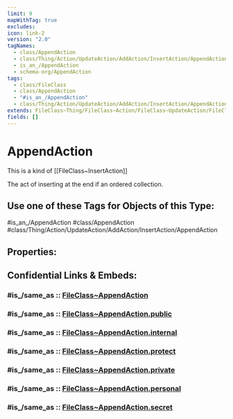 ```yaml
---
limit: 9
mapWithTag: true
excludes: 
icon: link-2
version: "2.0"
tagNames:
  - class/AppendAction
  - class/Thing/Action/UpdateAction/AddAction/InsertAction/AppendAction
  - is_an_/AppendAction
  - schema-org/AppendAction
tags:
  - class/FileClass
  - class/AppendAction
  - "#is_an_/AppendAction"
  - class/Thing/Action/UpdateAction/AddAction/InsertAction/AppendAction
extends: FileClass~Thing/FileClass~Action/FileClass~UpdateAction/FileClass~AddAction/FileClass~InsertAction
fields: []
---
```


# AppendAction
This is a kind of [[FileClass~InsertAction]]

The act of inserting at the end if an ordered collection.


## Use one of these Tags for Objects of this Type:

#is_an_/AppendAction
#class/AppendAction
#class/Thing/Action/UpdateAction/AddAction/InsertAction/AppendAction

## Properties:


## Confidential Links & Embeds: 

### #is_/same_as :: [FileClass~AppendAction](/_Standards/fileClass/FileClass~Thing/FileClass~Action/FileClass~UpdateAction/FileClass~AddAction/FileClass~InsertAction/FileClass~AppendAction.md) 

### #is_/same_as :: [FileClass~AppendAction.public](/_public/fileClass/FileClass~Thing/FileClass~Action/FileClass~UpdateAction/FileClass~AddAction/FileClass~InsertAction/FileClass~AppendAction.public.md) 

### #is_/same_as :: [FileClass~AppendAction.internal](/_internal/fileClass/FileClass~Thing/FileClass~Action/FileClass~UpdateAction/FileClass~AddAction/FileClass~InsertAction/FileClass~AppendAction.internal.md) 

### #is_/same_as :: [FileClass~AppendAction.protect](/_protect/fileClass/FileClass~Thing/FileClass~Action/FileClass~UpdateAction/FileClass~AddAction/FileClass~InsertAction/FileClass~AppendAction.protect.md) 

### #is_/same_as :: [FileClass~AppendAction.private](/_private/fileClass/FileClass~Thing/FileClass~Action/FileClass~UpdateAction/FileClass~AddAction/FileClass~InsertAction/FileClass~AppendAction.private.md) 

### #is_/same_as :: [FileClass~AppendAction.personal](/_personal/fileClass/FileClass~Thing/FileClass~Action/FileClass~UpdateAction/FileClass~AddAction/FileClass~InsertAction/FileClass~AppendAction.personal.md) 

### #is_/same_as :: [FileClass~AppendAction.secret](/_secret/fileClass/FileClass~Thing/FileClass~Action/FileClass~UpdateAction/FileClass~AddAction/FileClass~InsertAction/FileClass~AppendAction.secret.md)

